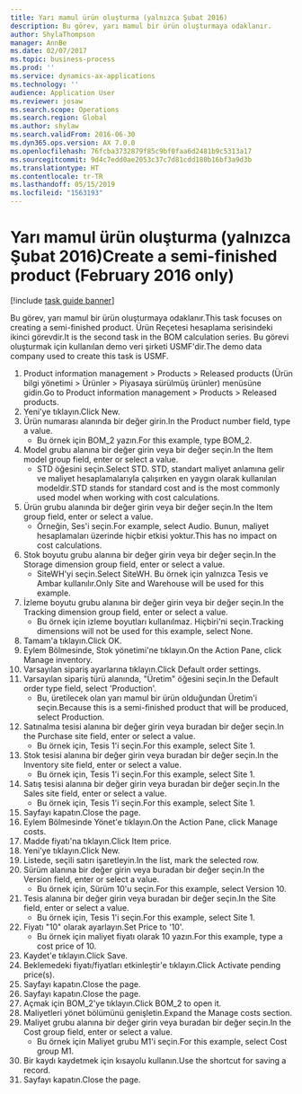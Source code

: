 ```yaml
---
title: Yarı mamul ürün oluşturma (yalnızca Şubat 2016)
description: Bu görev, yarı mamul bir ürün oluşturmaya odaklanır.
author: ShylaThompson
manager: AnnBe
ms.date: 02/07/2017
ms.topic: business-process
ms.prod: ''
ms.service: dynamics-ax-applications
ms.technology: ''
audience: Application User
ms.reviewer: josaw
ms.search.scope: Operations
ms.search.region: Global
ms.author: shylaw
ms.search.validFrom: 2016-06-30
ms.dyn365.ops.version: AX 7.0.0
ms.openlocfilehash: 76fcba3732879f85c9bf0faa6d2481b9c5313a17
ms.sourcegitcommit: 9d4c7edd0ae2053c37c7d81cdd180b16bf3a9d3b
ms.translationtype: HT
ms.contentlocale: tr-TR
ms.lasthandoff: 05/15/2019
ms.locfileid: "1563193"
---
```

# <a name="create-a-semi-finished-product-february-2016-only"></a><span data-ttu-id="1aca6-103">Yarı mamul ürün oluşturma (yalnızca Şubat 2016)</span><span class="sxs-lookup"><span data-stu-id="1aca6-103">Create a semi-finished product (February 2016 only)</span></span>

[!include [task guide banner](../../includes/task-guide-banner.md)]

<span data-ttu-id="1aca6-104">Bu görev, yarı mamul bir ürün oluşturmaya odaklanır.</span><span class="sxs-lookup"><span data-stu-id="1aca6-104">This task focuses on creating a semi-finished product.</span></span> <span data-ttu-id="1aca6-105">Ürün Reçetesi hesaplama serisindeki ikinci görevdir.</span><span class="sxs-lookup"><span data-stu-id="1aca6-105">It is the second task in the BOM calculation series.</span></span> <span data-ttu-id="1aca6-106">Bu görevi oluşturmak için kullanılan demo veri şirketi USMF'dir.</span><span class="sxs-lookup"><span data-stu-id="1aca6-106">The demo data company used to create this task is USMF.</span></span>

1. <span data-ttu-id="1aca6-107">Product information management > Products > Released products (Ürün bilgi yönetimi > Ürünler > Piyasaya sürülmüş ürünler) menüsüne gidin.</span><span class="sxs-lookup"><span data-stu-id="1aca6-107">Go to Product information management > Products > Released products.</span></span>
2. <span data-ttu-id="1aca6-108">Yeni'ye tıklayın.</span><span class="sxs-lookup"><span data-stu-id="1aca6-108">Click New.</span></span>
3. <span data-ttu-id="1aca6-109">Ürün numarası alanında bir değer girin.</span><span class="sxs-lookup"><span data-stu-id="1aca6-109">In the Product number field, type a value.</span></span>
    * <span data-ttu-id="1aca6-110">Bu örnek için BOM_2 yazın.</span><span class="sxs-lookup"><span data-stu-id="1aca6-110">For this example, type BOM_2.</span></span>  
4. <span data-ttu-id="1aca6-111">Model grubu alanına bir değer girin veya bir değer seçin.</span><span class="sxs-lookup"><span data-stu-id="1aca6-111">In the Item model group field, enter or select a value.</span></span>
    * <span data-ttu-id="1aca6-112">STD öğesini seçin.</span><span class="sxs-lookup"><span data-stu-id="1aca6-112">Select STD.</span></span> <span data-ttu-id="1aca6-113">STD, standart maliyet anlamına gelir ve maliyet hesaplamalarıyla çalışırken en yaygın olarak kullanılan modeldir.</span><span class="sxs-lookup"><span data-stu-id="1aca6-113">STD stands for standard cost and is the most commonly used model when working with cost calculations.</span></span>  
5. <span data-ttu-id="1aca6-114">Ürün grubu alanında bir değer girin veya bir değer seçin.</span><span class="sxs-lookup"><span data-stu-id="1aca6-114">In the Item group field, enter or select a value.</span></span>
    * <span data-ttu-id="1aca6-115">Örneğin, Ses'i seçin.</span><span class="sxs-lookup"><span data-stu-id="1aca6-115">For example, select Audio.</span></span> <span data-ttu-id="1aca6-116">Bunun, maliyet hesaplamaları üzerinde hiçbir etkisi yoktur.</span><span class="sxs-lookup"><span data-stu-id="1aca6-116">This has no impact on cost calculations.</span></span>  
6. <span data-ttu-id="1aca6-117">Stok boyutu grubu alanına bir değer girin veya bir değer seçin.</span><span class="sxs-lookup"><span data-stu-id="1aca6-117">In the Storage dimension group field, enter or select a value.</span></span>
    * <span data-ttu-id="1aca6-118">SiteWH'yi seçin.</span><span class="sxs-lookup"><span data-stu-id="1aca6-118">Select SiteWH.</span></span> <span data-ttu-id="1aca6-119">Bu örnek için yalnızca Tesis ve Ambar kullanılır.</span><span class="sxs-lookup"><span data-stu-id="1aca6-119">Only Site and Warehouse will be used for this example.</span></span>  
7. <span data-ttu-id="1aca6-120">İzleme boyutu grubu alanına bir değer girin veya bir değer seçin.</span><span class="sxs-lookup"><span data-stu-id="1aca6-120">In the Tracking dimension group field, enter or select a value.</span></span>
    * <span data-ttu-id="1aca6-121">Bu örnek için izleme boyutları kullanılmaz. Hiçbiri'ni seçin.</span><span class="sxs-lookup"><span data-stu-id="1aca6-121">Tracking dimensions will not be used for this example, select None.</span></span>  
8. <span data-ttu-id="1aca6-122">Tamam'a tıklayın.</span><span class="sxs-lookup"><span data-stu-id="1aca6-122">Click OK.</span></span>
9. <span data-ttu-id="1aca6-123">Eylem Bölmesinde, Stok yönetimi'ne tıklayın.</span><span class="sxs-lookup"><span data-stu-id="1aca6-123">On the Action Pane, click Manage inventory.</span></span>
10. <span data-ttu-id="1aca6-124">Varsayılan sipariş ayarlarına tıklayın.</span><span class="sxs-lookup"><span data-stu-id="1aca6-124">Click Default order settings.</span></span>
11. <span data-ttu-id="1aca6-125">Varsayılan sipariş türü alanında, "Üretim" öğesini seçin.</span><span class="sxs-lookup"><span data-stu-id="1aca6-125">In the Default order type field, select 'Production'.</span></span>
    * <span data-ttu-id="1aca6-126">Bu, üretilecek olan yarı mamul bir ürün olduğundan Üretim'i seçin.</span><span class="sxs-lookup"><span data-stu-id="1aca6-126">Because this is a semi-finished product that will be produced, select Production.</span></span>  
12. <span data-ttu-id="1aca6-127">Satınalma tesisi alanına bir değer girin veya buradan bir değer seçin.</span><span class="sxs-lookup"><span data-stu-id="1aca6-127">In the Purchase site field, enter or select a value.</span></span>
    * <span data-ttu-id="1aca6-128">Bu örnek için, Tesis 1'i seçin.</span><span class="sxs-lookup"><span data-stu-id="1aca6-128">For this example, select Site 1.</span></span>  
13. <span data-ttu-id="1aca6-129">Stok tesisi alanına bir değer girin veya buradan bir değer seçin.</span><span class="sxs-lookup"><span data-stu-id="1aca6-129">In the Inventory site field, enter or select a value.</span></span>
    * <span data-ttu-id="1aca6-130">Bu örnek için, Tesis 1'i seçin.</span><span class="sxs-lookup"><span data-stu-id="1aca6-130">For this example, select Site 1.</span></span>  
14. <span data-ttu-id="1aca6-131">Satış tesisi alanına bir değer girin veya buradan bir değer seçin.</span><span class="sxs-lookup"><span data-stu-id="1aca6-131">In the Sales site field, enter or select a value.</span></span>
    * <span data-ttu-id="1aca6-132">Bu örnek için, Tesis 1'i seçin.</span><span class="sxs-lookup"><span data-stu-id="1aca6-132">For this example, select Site 1.</span></span>  
15. <span data-ttu-id="1aca6-133">Sayfayı kapatın.</span><span class="sxs-lookup"><span data-stu-id="1aca6-133">Close the page.</span></span>
16. <span data-ttu-id="1aca6-134">Eylem Bölmesinde Yönet'e tıklayın.</span><span class="sxs-lookup"><span data-stu-id="1aca6-134">On the Action Pane, click Manage costs.</span></span>
17. <span data-ttu-id="1aca6-135">Madde fiyatı'na tıklayın.</span><span class="sxs-lookup"><span data-stu-id="1aca6-135">Click Item price.</span></span>
18. <span data-ttu-id="1aca6-136">Yeni'ye tıklayın.</span><span class="sxs-lookup"><span data-stu-id="1aca6-136">Click New.</span></span>
19. <span data-ttu-id="1aca6-137">Listede, seçili satırı işaretleyin.</span><span class="sxs-lookup"><span data-stu-id="1aca6-137">In the list, mark the selected row.</span></span>
20. <span data-ttu-id="1aca6-138">Sürüm alanına bir değer girin veya buradan bir değer seçin.</span><span class="sxs-lookup"><span data-stu-id="1aca6-138">In the Version field, enter or select a value.</span></span>
    * <span data-ttu-id="1aca6-139">Bu örnek için, Sürüm 10'u seçin.</span><span class="sxs-lookup"><span data-stu-id="1aca6-139">For this example, select Version 10.</span></span>  
21. <span data-ttu-id="1aca6-140">Tesis alanına bir değer girin veya buradan bir değer seçin.</span><span class="sxs-lookup"><span data-stu-id="1aca6-140">In the Site field, enter or select a value.</span></span>
    * <span data-ttu-id="1aca6-141">Bu örnek için, Tesis 1'i seçin.</span><span class="sxs-lookup"><span data-stu-id="1aca6-141">For this example, select Site 1.</span></span>  
22. <span data-ttu-id="1aca6-142">Fiyatı "10" olarak ayarlayın.</span><span class="sxs-lookup"><span data-stu-id="1aca6-142">Set Price to '10'.</span></span>
    * <span data-ttu-id="1aca6-143">Bu örnek için maliyet fiyatı olarak 10 yazın.</span><span class="sxs-lookup"><span data-stu-id="1aca6-143">For this example, type a cost price of 10.</span></span>  
23. <span data-ttu-id="1aca6-144">Kaydet'e tıklayın.</span><span class="sxs-lookup"><span data-stu-id="1aca6-144">Click Save.</span></span>
24. <span data-ttu-id="1aca6-145">Beklemedeki fiyatı/fiyatları etkinleştir'e tıklayın.</span><span class="sxs-lookup"><span data-stu-id="1aca6-145">Click Activate pending price(s).</span></span>
25. <span data-ttu-id="1aca6-146">Sayfayı kapatın.</span><span class="sxs-lookup"><span data-stu-id="1aca6-146">Close the page.</span></span>
26. <span data-ttu-id="1aca6-147">Sayfayı kapatın.</span><span class="sxs-lookup"><span data-stu-id="1aca6-147">Close the page.</span></span>
27. <span data-ttu-id="1aca6-148">Açmak için BOM_2'ye tıklayın.</span><span class="sxs-lookup"><span data-stu-id="1aca6-148">Click BOM_2 to open it.</span></span>
28. <span data-ttu-id="1aca6-149">Maliyetleri yönet bölümünü genişletin.</span><span class="sxs-lookup"><span data-stu-id="1aca6-149">Expand the Manage costs section.</span></span>
29. <span data-ttu-id="1aca6-150">Maliyet grubu alanına bir değer girin veya buradan bir değer seçin.</span><span class="sxs-lookup"><span data-stu-id="1aca6-150">In the Cost group field, enter or select a value.</span></span>
    * <span data-ttu-id="1aca6-151">Bu örnek için Maliyet grubu M1'i seçin.</span><span class="sxs-lookup"><span data-stu-id="1aca6-151">For this example, select Cost group M1.</span></span>  
30. <span data-ttu-id="1aca6-152">Bir kaydı kaydetmek için kısayolu kullanın.</span><span class="sxs-lookup"><span data-stu-id="1aca6-152">Use the shortcut for saving a record.</span></span>
31. <span data-ttu-id="1aca6-153">Sayfayı kapatın.</span><span class="sxs-lookup"><span data-stu-id="1aca6-153">Close the page.</span></span>

